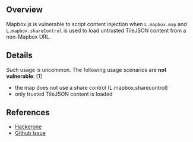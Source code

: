 ## Overview
Mapbox.js is vulnerable to script content injection when `L.mapbox.map` and `L.mapbox.shareControl` is used to load untrusted TileJSON content from a non-Mapbox URL.

## Details
Such usage is uncommon. The following usage scenarios are **not vulnerable**: [1]
- the map does not use a share control (L.mapbox.sharecontrol)
- only trusted TileJSON content is loaded

## References
- [Hackerone](https://hackerone.com/reports/99245)
- [Github Issue](https://github.com/mapbox/mapbox.js/pull/1102)
